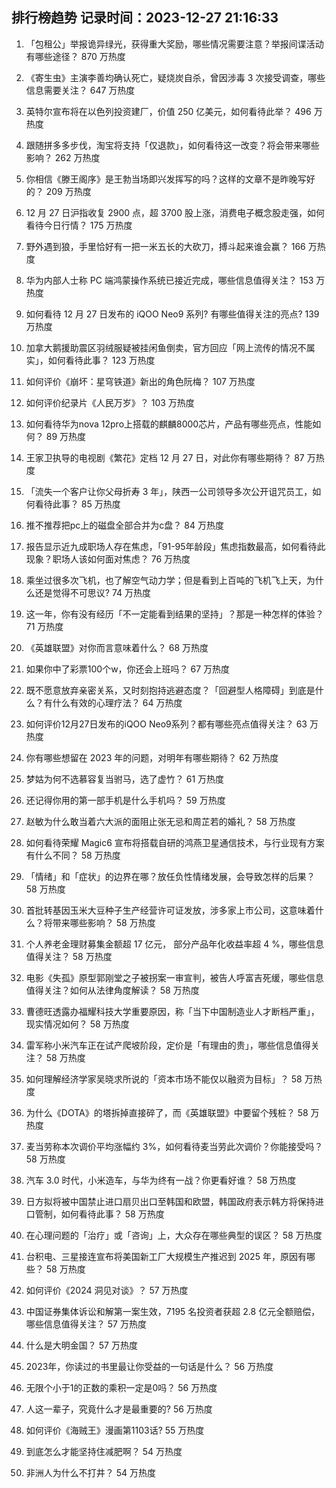 
## 排行榜趋势 记录时间：2023-12-27 21:16:33
  
  1. 「包租公」举报诡异绿光，获得重大奖励，哪些情况需要注意？举报间谍活动有哪些途径？ 870 万热度
    
  2. 《寄生虫》主演李善均确认死亡，疑烧炭自杀，曾因涉毒 3 次接受调查，哪些信息需要关注？ 647 万热度
    
  3. 英特尔宣布将在以色列投资建厂，价值 250 亿美元，如何看待此举？ 496 万热度
    
  4. 跟随拼多多步伐，淘宝将支持「仅退款」，如何看待这一改变？将会带来哪些影响？ 262 万热度
    
  5. 你相信《滕王阁序》是王勃当场即兴发挥写的吗？这样的文章不是昨晚写好的？ 209 万热度
    
  6. 12 月 27 日沪指收复 2900 点，超 3700 股上涨，消费电子概念股走强，如何看待今日行情？ 175 万热度
    
  7. 野外遇到狼，手里恰好有一把一米五长的大砍刀，搏斗起来谁会赢？ 166 万热度
    
  8. 华为内部人士称 PC 端鸿蒙操作系统已接近完成，哪些信息值得关注？ 153 万热度
    
  9. 如何看待 12 月 27 日发布的 iQOO Neo9 系列? 有哪些值得关注的亮点? 139 万热度
    
  10. 加拿大鹅援助震区羽绒服疑被挂闲鱼倒卖，官方回应「网上流传的情况不属实」，如何看待此事？ 123 万热度
    
  11. 如何评价《崩坏：星穹铁道》新出的角色阮梅？ 107 万热度
    
  12. 如何评价纪录片《人民万岁》？ 103 万热度
    
  13. 如何看待华为nova 12pro上搭载的麒麟8000芯片，产品有哪些亮点，性能如何？ 89 万热度
    
  14. 王家卫执导的电视剧《繁花》定档 12 月 27 日，对此你有哪些期待？ 87 万热度
    
  15. 「流失一个客户让你父母折寿 3 年」，陕西一公司领导多次公开诅咒员工，如何看待此事？ 85 万热度
    
  16. 推不推荐把pc上的磁盘全部合并为c盘？ 84 万热度
    
  17. 报告显示近九成职场人存在焦虑，「91-95年龄段」焦虑指数最高，如何看待此现象？职场人该如何面对焦虑？ 76 万热度
    
  18. 乘坐过很多次飞机，也了解空气动力学；但是看到上百吨的飞机飞上天，为什么还是觉得不可思议? 74 万热度
    
  19. 这一年，你有没有经历「不一定能看到结果的坚持」？那是一种怎样的体验？ 71 万热度
    
  20. 《英雄联盟》对你而言意味着什么？ 68 万热度
    
  21. 如果你中了彩票100个w，你还会上班吗？ 67 万热度
    
  22. 既不愿意放弃亲密关系，又时刻抱持逃避态度？「回避型人格障碍」到底是什么？有什么有效的心理疗法？ 64 万热度
    
  23. 如何评价12月27日发布的iQOO Neo9系列？都有哪些亮点值得关注？ 63 万热度
    
  24. 你有哪些想留在 2023 年的问题，对明年有哪些期待？ 62 万热度
    
  25. 梦姑为何不选慕容复当驸马，选了虚竹？ 61 万热度
    
  26. 还记得你用的第一部手机是什么手机吗？ 59 万热度
    
  27. 赵敏为什么敢当着六大派的面阻止张无忌和周芷若的婚礼？ 58 万热度
    
  28. 如何看待荣耀 Magic6 宣布将搭载自研的鸿燕卫星通信技术，与行业现有方案有什么不同？ 58 万热度
    
  29. 「情绪」和「症状」的边界在哪？放任负性情绪发展，会导致怎样的后果？ 58 万热度
    
  30. 首批转基因玉米大豆种子生产经营许可证发放，涉多家上市公司，这意味着什么？将带来哪些影响？ 58 万热度
    
  31. 个人养老金理财募集金额超 17 亿元， 部分产品年化收益率超 4 %，哪些信息值得关注？ 58 万热度
    
  32. 电影《失孤》原型郭刚堂之子被拐案一审宣判，被告人呼富吉死缓，哪些信息值得关注？如何从法律角度解读？ 58 万热度
    
  33. 曹德旺透露办福耀科技大学重要原因，称「当下中国制造业人才断档严重」，现实情况如何？ 58 万热度
    
  34. 雷军称小米汽车正在试产爬坡阶段，定价是「有理由的贵」，哪些信息值得关注？ 58 万热度
    
  35. 如何理解经济学家吴晓求所说的「资本市场不能仅以融资为目标」？ 58 万热度
    
  36. 为什么《DOTA》的塔拆掉直接碎了，而《英雄联盟》中要留个残桩？ 58 万热度
    
  37. 麦当劳称本次调价平均涨幅约 3%，如何看待麦当劳此次调价？你能接受吗？ 58 万热度
    
  38. 汽车 3.0 时代，小米造车，与华为终有一战？你更看好谁？ 58 万热度
    
  39. 日方拟将被中国禁止进口扇贝出口至韩国和欧盟，韩国政府表示韩方将保持进口管制，如何看待此事？ 58 万热度
    
  40. 在心理问题的「治疗」或「咨询」上，大众存在哪些典型的误区？ 58 万热度
    
  41. 台积电、三星接连宣布将美国新工厂大规模生产推迟到 2025 年，原因有哪些？ 58 万热度
    
  42. 如何评价《2024 洞见对谈》？ 57 万热度
    
  43. 中国证券集体诉讼和解第一案生效，7195 名投资者获超 2.8 亿元全额赔偿，哪些信息值得关注？ 57 万热度
    
  44. 什么是大明金国？ 57 万热度
    
  45. 2023年，你读过的书里最让你受益的一句话是什么？ 56 万热度
    
  46. 无限个小于1的正数的乘积一定是0吗？ 56 万热度
    
  47. 人这一辈子，究竟什么才是最重要的? 56 万热度
    
  48. 如何评价《海贼王》漫画第1103话? 55 万热度
    
  49. 到底怎么才能坚持住减肥啊？ 54 万热度
    
  50. 非洲人为什么不打井？ 54 万热度
    